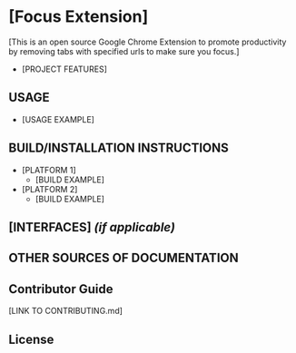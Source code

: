 # [Focus Extension]

[This is an open source Google Chrome Extension to promote productivity by removing tabs with specified urls to make sure you focus.]
  * [PROJECT FEATURES] 

## USAGE
  * [USAGE EXAMPLE]
  
## BUILD/INSTALLATION INSTRUCTIONS
  * [PLATFORM 1]
    * [BUILD EXAMPLE]
  * [PLATFORM 2]
    * [BUILD EXAMPLE]

## [INTERFACES] _(if applicable)_ 

## OTHER SOURCES OF DOCUMENTATION

## Contributor Guide
[LINK TO CONTRIBUTING.md]

## License 
